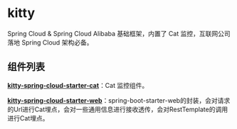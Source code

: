 # kitty
Spring Cloud &amp; Spring Cloud Alibaba 基础框架，内置了 Cat 监控，互联网公司落地 Spring Cloud 架构必备。

## 组件列表

**[kitty-spring-cloud-starter-cat](https://github.com/yinjihuan/kitty/wiki/Cat%E9%9B%86%E6%88%90%E6%8C%87%E5%8D%97)**：Cat 监控组件。

**[kitty-spring-cloud-starter-web](https://github.com/yinjihuan/kitty/wiki/Cat%E9%9B%86%E6%88%90%E6%8C%87%E5%8D%97)**：spring-boot-starter-web的封装，会对请求的Url进行Cat埋点，会对一些通用信息进行接收透传，会对RestTemplate的调用进行Cat埋点。
